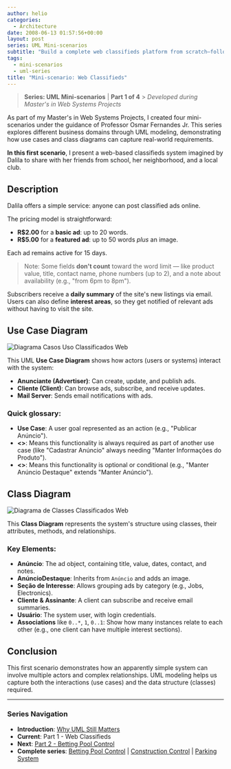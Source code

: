 ```yaml
---
author: helio
categories:
  - Architecture
date: 2008-06-13 01:57:56+00:00
layout: post
series: UML Mini-scenarios
subtitle: "Build a complete web classifieds platform from scratch—follow the UML modeling journey from user stories to class diagrams, creating a subscription-based system with featured ads, categories, and payment integration"
tags:
  - mini-scenarios
  - uml-series
title: "Mini-scenario: Web Classifieds"
---
```


> **Series: UML Mini-scenarios** | **Part 1 of 4** > _Developed during Master's in Web Systems Projects_

As part of my Master's in Web Systems Projects, I created four mini-scenarios under the guidance of Professor Osmar Fernandes Jr. This series explores different business domains through UML modeling, demonstrating how use cases and class diagrams can capture real-world requirements.

**In this first scenario**, I present a web-based classifieds system imagined by Dalila to share with her friends from school, her neighborhood, and a local club.

## Description

Dalila offers a simple service: anyone can post classified ads online.

The pricing model is straightforward:

- **R$2.00** for a **basic ad**: up to 20 words.
- **R$5.00** for a **featured ad**: up to 50 words _plus_ an image.

Each ad remains active for 15 days.

> Note: Some fields **don't count** toward the word limit — like product value, title, contact name, phone numbers (up to 2), and a note about availability (e.g., "from 6pm to 8pm").

Subscribers receive a **daily summary** of the site's new listings via email. Users can also define **interest areas**, so they get notified of relevant ads without having to visit the site.

## Use Case Diagram

![Diagrama Casos Uso Classificados Web](/uploads/2008/07/classificado-na-web.png)

This UML **Use Case Diagram** shows how actors (users or systems) interact with the system:

- **Anunciante (Advertiser)**: Can create, update, and publish ads.
- **Cliente (Client)**: Can browse ads, subscribe, and receive updates.
- **Mail Server**: Sends email notifications with ads.

### Quick glossary:

- **Use Case**: A user goal represented as an action (e.g., "Publicar Anúncio").
- **<<include>>**: Means this functionality is always required as part of another use case (like "Cadastrar Anúncio" always needing "Manter Informações do Produto").
- **<<extend>>**: Means this functionality is optional or conditional (e.g., "Manter Anúncio Destaque" extends "Manter Anúncio").

## Class Diagram

![Diagrama de Classes Classificados Web](/uploads/2008/07/classificado-na-web-diagrama-de-classe.png)

This **Class Diagram** represents the system's structure using classes, their attributes, methods, and relationships.

### Key Elements:

- **Anúncio**: The ad object, containing title, value, dates, contact, and notes.
- **AnúncioDestaque**: Inherits from `Anúncio` and adds an image.
- **Seção de Interesse**: Allows grouping ads by category (e.g., Jobs, Electronics).
- **Cliente & Assinante**: A client can subscribe and receive email summaries.
- **Usuário**: The system user, with login credentials.
- **Associations** like `0..*`, `1`, `0..1`: Show how many instances relate to each other (e.g., one client can have multiple interest sections).

## Conclusion

This first scenario demonstrates how an apparently simple system can involve multiple actors and complex relationships. UML modeling helps us capture both the interactions (use cases) and the data structure (classes) required.

---

### **Series Navigation**

- **Introduction**: [Why UML Still Matters](../2008-06-10-uml-introduction-use-case-series/)
- **Current**: Part 1 - Web Classifieds
- **Next**: [Part 2 - Betting Pool Control](../2008-06-17-minicenario-controle-de-bolao/)
- **Complete series**: [Betting Pool Control](../2008-06-17-minicenario-controle-de-bolao/) | [Construction Control](../2008-06-21-minicenario-controle-de-obras/) | [Parking System](../2008-06-25-diagrama-de-casos-de-uso-estacionamento/)

